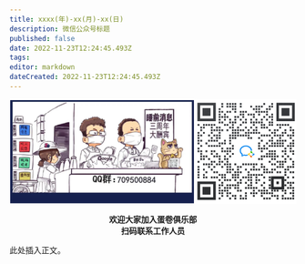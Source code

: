 ```yaml
---
title: xxxx(年)-xx(月)-xx(日)
description: 微信公众号标题
published: false
date: 2022-11-23T12:24:45.493Z
tags: 
editor: markdown
dateCreated: 2022-11-23T12:24:45.493Z
---
```


<!--
本页内容为睡前消息每日新闻单期文稿详情模板，最终编辑完成后，请删去本段注释。
如果你从GitHub进行协作编辑，请直接参照注释部分最后一段。

需要修改/补充下列信息：
1. 在页面-页面信息中，按照默认值提示修改标题、描述。
2. 在页面-页面信息中，修改路径。参照标准："/archive/daily/{4位数年份}/{2位数月份}/{6位数年月日}"。示例："/archive/daily/2022/11/221111"
3. （可选）在页面-脚本中，修改audio下子项的值。如果你不会修改，可以留给管理员。
4. 编辑正文。新闻标题采用二级标题。
5. 一切均编辑好后，勾选页面-定时任务-发布状态中的“已发布”，删去本段注释，保存页面。

如果你使用了可视化编辑器：
你只需完善标题和正文即可。

从GitHub编辑：
1. 参照协作编辑页面中的路径标准新建文件。
2. 参照已存在文档和本模板创建元信息。
3. 编辑正文。新闻标题采用二级标题。
-->

<!-- 播客播放器，请勿修改此部分代码 -->
<div class="podcast-player"></div>

![join.png](/assets/join.png)
<center style="font-weight:bold;">欢迎大家加入蛋卷俱乐部<br/>扫码联系工作人员</center>

此处插入正文。